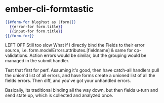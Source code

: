 # ember-cli-formtastic

```hbs
{{#form-for blogPost as |form|}}
  {{error-for form.title}}
  {{input-for form.title}}
{{/form-for}}
```



LEFT OFF
Still too slow
What if I directly bind the Fields to their error source, i.e. form.modelErrors.attributes.[fieldname] & same for cp-validations. Action errors would be similar, but the grouping would be managed in the submit handler.

Test that first for perf. Assuming it's good, then have catch-all handlers pull
the union'd list of all errors, and have forms create a unioned list of all the
fields errors. Then diff, and you've got your unhandled errors.

Basically, its traditional binding all the way down, but then fields u-turn and
send state up, which is collected and analyzed once.
